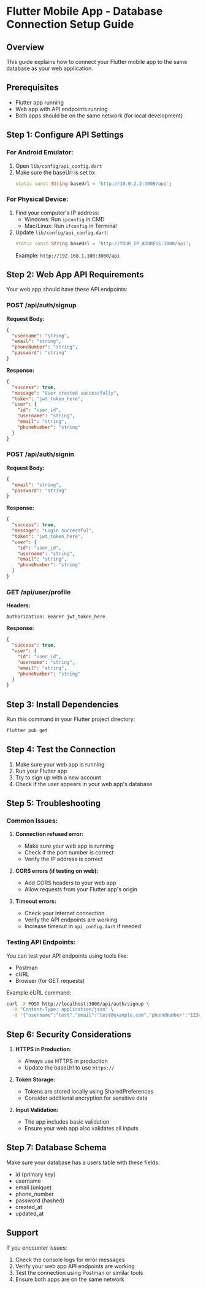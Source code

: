 # Flutter Mobile App - Database Connection Setup Guide

## Overview
This guide explains how to connect your Flutter mobile app to the same database as your web application.

## Prerequisites
- Flutter app running
- Web app with API endpoints running
- Both apps should be on the same network (for local development)

## Step 1: Configure API Settings

### For Android Emulator:
1. Open `lib/config/api_config.dart`
2. Make sure the baseUrl is set to:
   ```dart
   static const String baseUrl = 'http://10.0.2.2:3000/api';
   ```

### For Physical Device:
1. Find your computer's IP address:
   - Windows: Run `ipconfig` in CMD
   - Mac/Linux: Run `ifconfig` in Terminal
2. Update `lib/config/api_config.dart`:
   ```dart
   static const String baseUrl = 'http://YOUR_IP_ADDRESS:3000/api';
   ```
   Example: `http://192.168.1.100:3000/api`

## Step 2: Web App API Requirements

Your web app should have these API endpoints:

### POST /api/auth/signup
**Request Body:**
```json
{
  "username": "string",
  "email": "string",
  "phoneNumber": "string",
  "password": "string"
}
```

**Response:**
```json
{
  "success": true,
  "message": "User created successfully",
  "token": "jwt_token_here",
  "user": {
    "id": "user_id",
    "username": "string",
    "email": "string",
    "phoneNumber": "string"
  }
}
```

### POST /api/auth/signin
**Request Body:**
```json
{
  "email": "string",
  "password": "string"
}
```

**Response:**
```json
{
  "success": true,
  "message": "Login successful",
  "token": "jwt_token_here",
  "user": {
    "id": "user_id",
    "username": "string",
    "email": "string",
    "phoneNumber": "string"
  }
}
```

### GET /api/user/profile
**Headers:**
```
Authorization: Bearer jwt_token_here
```

**Response:**
```json
{
  "success": true,
  "user": {
    "id": "user_id",
    "username": "string",
    "email": "string",
    "phoneNumber": "string"
  }
}
```

## Step 3: Install Dependencies

Run this command in your Flutter project directory:
```bash
flutter pub get
```

## Step 4: Test the Connection

1. Make sure your web app is running
2. Run your Flutter app
3. Try to sign up with a new account
4. Check if the user appears in your web app's database

## Step 5: Troubleshooting

### Common Issues:

1. **Connection refused error:**
   - Make sure your web app is running
   - Check if the port number is correct
   - Verify the IP address is correct

2. **CORS errors (if testing on web):**
   - Add CORS headers to your web app
   - Allow requests from your Flutter app's origin

3. **Timeout errors:**
   - Check your internet connection
   - Verify the API endpoints are working
   - Increase timeout in `api_config.dart` if needed

### Testing API Endpoints:

You can test your API endpoints using tools like:
- Postman
- cURL
- Browser (for GET requests)

Example cURL command:
```bash
curl -X POST http://localhost:3000/api/auth/signup \
  -H "Content-Type: application/json" \
  -d '{"username":"test","email":"test@example.com","phoneNumber":"1234567890","password":"password123"}'
```

## Step 6: Security Considerations

1. **HTTPS in Production:**
   - Always use HTTPS in production
   - Update the baseUrl to use `https://`

2. **Token Storage:**
   - Tokens are stored locally using SharedPreferences
   - Consider additional encryption for sensitive data

3. **Input Validation:**
   - The app includes basic validation
   - Ensure your web app also validates all inputs

## Step 7: Database Schema

Make sure your database has a users table with these fields:
- id (primary key)
- username
- email (unique)
- phone_number
- password (hashed)
- created_at
- updated_at

## Support

If you encounter issues:
1. Check the console logs for error messages
2. Verify your web app API endpoints are working
3. Test the connection using Postman or similar tools
4. Ensure both apps are on the same network 